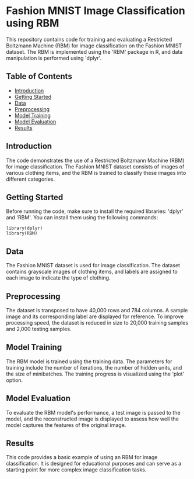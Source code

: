 <!-- HTML Tags for GitHub README -->
<h1>Fashion MNIST Image Classification using RBM</h1>
<p>This repository contains code for training and evaluating a Restricted Boltzmann Machine (RBM) for image classification on the Fashion MNIST dataset. The RBM is implemented using the 'RBM' package in R, and data manipulation is performed using 'dplyr'.</p>
<h2>Table of Contents</h2>
<ul>
  <li><a href="#introduction">Introduction</a></li>
  <li><a href="#getting-started">Getting Started</a></li>
  <li><a href="#data">Data</a></li>
  <li><a href="#preprocessing">Preprocessing</a></li>
  <li><a href="#model-training">Model Training</a></li>
  <li><a href="#model-evaluation">Model Evaluation</a></li>
  <li><a href="#results">Results</a></li>
</ul>

<h2>Introduction</h2>
<p>The code demonstrates the use of a Restricted Boltzmann Machine (RBM) for image classification. The Fashion MNIST dataset consists of images of various clothing items, and the RBM is trained to classify these images into different categories.</p>

<h2>Getting Started</h2>
<p>Before running the code, make sure to install the required libraries: 'dplyr' and 'RBM'. You can install them using the following commands:</p>
<pre>
<code>library(dplyr)
library(RBM)</code>
</pre>

<h2>Data</h2>
<p>The Fashion MNIST dataset is used for image classification. The dataset contains grayscale images of clothing items, and labels are assigned to each image to indicate the type of clothing.</p>

<h2>Preprocessing</h2>
<p>The dataset is transposed to have 40,000 rows and 784 columns. A sample image and its corresponding label are displayed for reference. To improve processing speed, the dataset is reduced in size to 20,000 training samples and 2,000 testing samples.</p>

<h2>Model Training</h2>
<p>The RBM model is trained using the training data. The parameters for training include the number of iterations, the number of hidden units, and the size of minibatches. The training progress is visualized using the 'plot' option.</p>

<h2>Model Evaluation</h2>
<p>To evaluate the RBM model's performance, a test image is passed to the model, and the reconstructed image is displayed to assess how well the model captures the features of the original image.</p>

<h2>Results</h2>
<p>This code provides a basic example of using an RBM for image classification. It is designed for educational purposes and can serve as a starting point for more complex image classification tasks.</p>

